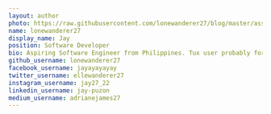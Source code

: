 ```yaml
---
layout: author
photo: https://raw.githubusercontent.com/lonewanderer27/blog/master/assets/img/uploads/28822916.png
name: lonewanderer27
display_name: Jay
position: Software Developer
bio: Aspiring Software Engineer from Philippines. Tux user probably forever. Digital freedom is what I fight for. He / Him.
github_username: lonewanderer27
facebook_username: jayayayayay
twitter_username: ellewanderer27
instagram_username: jay27_22
linkedin_username: jay-puzon
medium_username: adrianejames27
---
```

